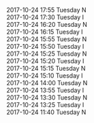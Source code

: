 2017-10-24 17:55 Tuesday  N  
2017-10-24 17:30 Tuesday  I  
2017-10-24 16:20 Tuesday  N  
2017-10-24 16:15 Tuesday  I  
2017-10-24 15:55 Tuesday  N  
2017-10-24 15:50 Tuesday  I  
2017-10-24 15:25 Tuesday  N  
2017-10-24 15:20 Tuesday  I  
2017-10-24 15:15 Tuesday  N  
2017-10-24 15:10 Tuesday  I  
2017-10-24 14:00 Tuesday  N  
2017-10-24 13:55 Tuesday  I  
2017-10-24 13:30 Tuesday  N  
2017-10-24 13:25 Tuesday  I  
2017-10-24 11:40 Tuesday  N  
